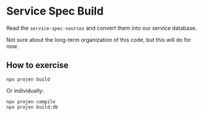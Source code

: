 # Service Spec Build

Read the `service-spec-sources` and convert them into our service database.

Not sure about the long-term organization of this code, but this will do for now.

## How to exercise

```console
npx projen build
```

Or individually:

```console
npx projen compile
npx projen build:db
```
